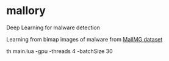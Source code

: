# mallory
Deep Learning for malware detection

Learning from bimap images of malware from [MalIMG dataset](http://old.vision.ece.ucsb.edu/spam/malimg.shtml)

th main.lua -gpu -threads 4 -batchSize 30 
